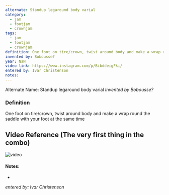 ```yaml
---
alternate: Standup legaround body varial
category:
  - jam
  - footjam
  - crownjam
tags:
  - jam
  - footjam
  - crownjam
definition: One foot on tire/crown, twist around body and make a wrap round the saddle with your foot at the same time
invented by: Bobousse?
year: NaN
video link: https://www.instagram.com/p/BibddeigFki/
entered by: Ivar Christenson
notes: 
---
```

Alternate Name: Standup legaround body varial
*Invented by Bobousse?*

### Definition
One foot on tire/crown, twist around body and make a wrap round the saddle with your foot at the same time

## Video Reference (The very first thing in the combo)
![video](https://www.instagram.com/p/BibddeigFki/)

#### Notes:
- 
*entered by: Ivar Christenson*
